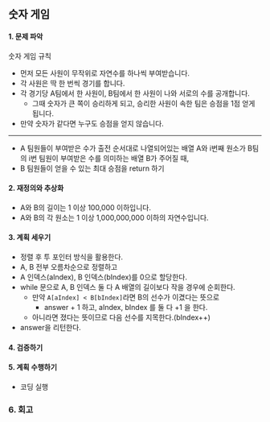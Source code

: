 ## 숫자 게임
#### 1. 문제 파악
숫자 게임 규칙
- 먼저 모든 사원이 무작위로 자연수를 하나씩 부여받습니다. 
- 각 사원은 딱 한 번씩 경기를 합니다. 
- 각 경기당 A팀에서 한 사원이, B팀에서 한 사원이 나와 서로의 수를 공개합니다. 
  - 그때 숫자가 큰 쪽이 승리하게 되고, 승리한 사원이 속한 팀은 승점을 1점 얻게 됩니다.
- 만약 숫자가 같다면 누구도 승점을 얻지 않습니다.
---
- A 팀원들이 부여받은 수가 출전 순서대로 나열되어있는 배열 A와 i번째 원소가 B팀의 i번 팀원이 부여받은 수를 의미하는 배열 B가 주어질 때, 
- B 팀원들이 얻을 수 있는 최대 승점을 return 하기
#### 2. 재정의와 추상화
- A와 B의 길이는 1 이상 100,000 이하입니다.
- A와 B의 각 원소는 1 이상 1,000,000,000 이하의 자연수입니다.
#### 3. 계획 세우기
- 정렬 후 투 포인터 방식을 활용한다.
- A, B 전부 오름차순으로 정렬하고
- A 인덱스(aIndex), B 인덱스(bIndex)를 0으로 할당한다.
- while 문으로 A, B 인덱스 둘 다 A 배열의 길이보다 작을 경우에 순회한다.
  - 만약 `A[aIndex] < B[bIndex]`라면 B의 선수가 이겼다는 뜻으로
    - answer + 1 하고, aIndex, bIndex 를 둘 다 +1 을 한다.
  - 아니라면 졌다는 뜻이므로 다음 선수를 지목한다.(bIndex++)
- answer을 리턴한다.
#### 4. 검증하기
#### 5. 계획 수행하기
- 코딩 실행

### 6. 회고

